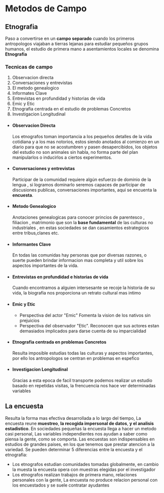 # Metodos de Campo
## Etnografia

Paso a convertirse en un **campo separado** cuando los primeros antropologos viajaban a tierras lejanas para estudiar pequeños grupos humanos, el estudio de primera mano a asentamientos locales se denomina **Etnografia**
### Tecnicas de campo

 1. Observacion directa
 2. Conversaciones y entrevistas
 3. El metodo genealogico
 4. Informates Clave
 5. Entrevistas en profundidad y historias de vida
 6. Emic y Etic
 7. Etnografia centrada en el estudio de problemas Concretos
 8. Investigacion Longitudinal
  - #### Observacion Directa
	  Los etnografos toman importancia a los pequeños detalles de la vida cotidiana y a los mas notorios, estos siendo anotados al comienzo en un diario para que no se acostumbren y pasen desapercibidos, los objetos del estudio no son animales sin habla,
no forma parte del plan manipularlos o inducirlos a ciertos experimentos.
- #### Conversaciones y entrevistas
	 Participar de la comunidad requiere algún esfuerzo de dominio de la lengua , si logramos dominarlo seremos capaces de participar de discusiones publicas, conversaciones importantes, aqui se encuenta la **encuesta**.
- #### Metodo Genealogico
	Anotaciones genealogicas para conocer princios de parentesco , filiacion , matrimonio que son la **base fundamental** de las culturas no industriales , en estas sociedades se dan casamientos estrategicos entre tribus,clanes etc.	 
 - #### Informantes Clave
	 En todas las comunidas hay personas que por diversas razones, o suerte pueden brindar informacion mas completa y util sobre los aspectos importantes de la vida. 
- #### Entrevistas en profundidad e historias de vida
  Cuando encontramos a alguien intersesante se recoje la historia de su vida, la biografia nos proporciona un retrato cultural mas intimo 
- #### Emic y Etic
   - Perspectiva  del actor "Emic"
	   Fomenta la vision de los nativos sin prejuicios 
   - Perspectiva del observador "Etic".
	   Reconocen que sus actores estan demasiados implicados para darse cuenta de su imparcialidad
 - #### Etnografia centrada en problemas Concretos
	 Resulta imposible estudias todas las culturas y aspectos importantes, por ello los antropologos se centran en problemas en espefico
 - #### Investigacion Longitudinal
   Gracias a esta epoca de facil transporte podemos realizar un estudio basado en repetidas visitas, la frencuencia nos hace ver determinadas variables
## La encuesta
Resulta la forma mas efectiva desarrollada a lo largo del tiempo, La encuesta reune **muestreo**, **la recogida impersonal de datos**, **y el analisis estadistico**.
En sociedades pequeñas la encuesta llega a hacer un metodo casi personal, Las variables independientes nos ayudan a saber como piensa la gente, como se comporta.
Las encuestas son indispensables en estudios de grandes paises, en los que tenemos que prestar atencion a la variedad.
Se pueden determinar 5 diferencias entre la encuesta y el etnografia:
  - Los etnografos estudian comunidades tomadas globalmente, en cambio la muesta la encuesta opera con muestras elegidas por el investigador
  - Los etnografos realizan trabajos de primera mano, relaciones personales con la gente, La encuesta no produce relacion personal con los encuestados y se suele contratar ayudantes
	   
  	 
<!--stackedit_data:
eyJoaXN0b3J5IjpbLTExOTgxMjYyOTEsMTE1MDcyMTYzNCwtMT
IxNTY2MDAzOSwzMDQ4NjA1MCwxODQ2ODI3MTk1LC0xMTYzMDk2
ODIzLC0xNzM0NjEzNDcwLC0yMzQ2MzQzODBdfQ==
-->